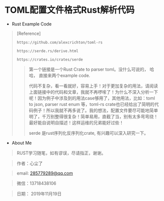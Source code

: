 # TOML配置文件格式Rust解析代码

* Rust Example Code

> [Reference]
>
> `https://github.com/alexcrichton/toml-rs`
>
> `https://serde.rs/derive.html`
>
> `https://crates.io/crates/serde`
>
> > 第一个链接是一个Rust Crate to parser toml。没什么可说的， 哈哈， 直接来两个example code.
> >
> > 代码不复杂，看一看就好，容易上手！对于更加复杂的用法，请阅读上面链接中的代码和文章，我就不再啰嗦了！为什么不深入分析一下呢！因为例子中涉及到的用法case够用了，其他用法，比如：toml to json, parser rust enum 等，toml-rs crate也已经给出了简明的代码例子！所以我就不再多说了。我的想法，配置文件要尽可能地简单明了，千万别整得很复杂！简单易用，直截了当，别有太多弯弯绕！最好能自说明自描述！这样运维的兄弟能好过些！
> >
> > serde 是rust序列化反序列化crate, 有兴趣可以深入研究一下。



* About Me

> RUST学习随笔，如有谬误，尽请指正，谢谢。

> 作者：心尘了

> email: [285779289@qq.com](mailto:285779289@qq.com)

> 微信：13718438106

> 日期： 2019年11月19日



